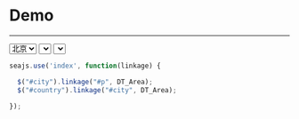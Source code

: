 # Demo

---

<select id="p" name="p">
  <option value="11">北京</option>
  <option value="12">天津</option>
  <option value="13">河北</option>
  <option value="14">山西</option>
</select>
<select id="city" name="city"></select>
<select id="country" name="country"></select>

````javascript
seajs.use('index', function(linkage) {

  $("#city").linkage("#p", DT_Area);
  $("#country").linkage("#city", DT_Area);

});
````
